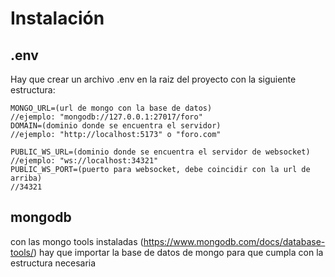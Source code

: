 # Instalación

## .env

Hay que crear un archivo .env en la raiz del proyecto con la siguiente estructura:
```.env
MONGO_URL=(url de mongo con la base de datos)
//ejemplo: "mongodb://127.0.0.1:27017/foro"
DOMAIN=(dominio donde se encuentra el servidor)
//ejemplo: "http://localhost:5173" o "foro.com"

PUBLIC_WS_URL=(dominio donde se encuentra el servidor de websocket)
//ejemplo: "ws://localhost:34321"
PUBLIC_WS_PORT=(puerto para websocket, debe coincidir con la url de arriba)
//34321
```

## mongodb

con las mongo tools instaladas (https://www.mongodb.com/docs/database-tools/)
hay que importar la base de datos de mongo para que cumpla con la estructura necesaria